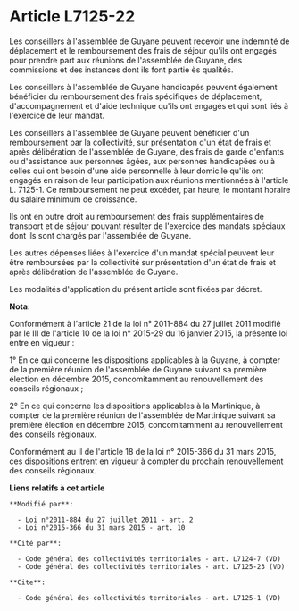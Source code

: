 # Article L7125-22

Les conseillers à l'assemblée de Guyane peuvent recevoir une indemnité de déplacement et le remboursement des frais de séjour
qu'ils ont engagés pour prendre part aux réunions de l'assemblée de Guyane, des commissions et des instances dont ils font
partie ès qualités. 

Les conseillers à l'assemblée de Guyane handicapés peuvent également bénéficier du remboursement des frais spécifiques de
déplacement, d'accompagnement et d'aide technique qu'ils ont engagés et qui sont liés à l'exercice de leur mandat. 

Les conseillers à l'assemblée de Guyane peuvent bénéficier d'un remboursement par la collectivité, sur présentation d'un état
de frais et après délibération de l'assemblée de Guyane, des frais de garde d'enfants ou d'assistance aux personnes âgées,
aux personnes handicapées ou à celles qui ont besoin d'une aide personnelle à leur domicile qu'ils ont engagés en raison de
leur participation aux réunions mentionnées à l'article L. 7125-1. Ce remboursement ne peut excéder, par heure, le montant
horaire du salaire minimum de croissance. 

Ils ont en outre droit au remboursement des frais supplémentaires de transport et de séjour pouvant résulter de l'exercice
des mandats spéciaux dont ils sont chargés par l'assemblée de Guyane. 

Les autres dépenses liées à l'exercice d'un mandat spécial peuvent leur être remboursées par la collectivité sur présentation
d'un état de frais et après délibération de l'assemblée de Guyane. 

Les modalités d'application du présent article sont fixées par décret.

**Nota:**

Conformément à l'article 21 de la loi n° 2011-884 du 27 juillet 2011 modifié par le III de l'article 10 de la loi n° 2015-29
du 16 janvier 2015, la présente loi entre en vigueur : 

1° En ce qui concerne les dispositions applicables à la Guyane, à compter de la première réunion de l'assemblée de Guyane
suivant sa première élection en décembre 2015, concomitamment au renouvellement des conseils régionaux ; 

2° En ce qui concerne les dispositions applicables à la Martinique, à compter de la première réunion de l'assemblée de
Martinique suivant sa première élection en décembre 2015, concomitamment au renouvellement des conseils régionaux.

Conformément au II de l'article 18 de la loi n° 2015-366 du 31 mars 2015, ces dispositions entrent en vigueur à compter du
prochain renouvellement des conseils régionaux.

**Liens relatifs à cet article**

	**Modifié par**:

	  - Loi n°2011-884 du 27 juillet 2011 - art. 2
	  - Loi n°2015-366 du 31 mars 2015 - art. 10

	**Cité par**:

	  - Code général des collectivités territoriales - art. L7124-7 (VD)
	  - Code général des collectivités territoriales - art. L7125-23 (VD)

	**Cite**:

	  - Code général des collectivités territoriales - art. L7125-1 (VD)
